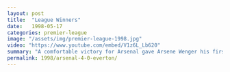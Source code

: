 ```yaml
---
layout: post
title:  "League Winners"
date:   1998-05-17
categories: premier-league
image: "/assets/img/premier-league-1998.jpg"
video: "https://www.youtube.com/embed/V1z6L_Lb620"
summary: "A comfortable victory for Arsenal gave Arsene Wenger his first trophy for Arsenal. An own goal frim Bilic and a double from Overmars set Arsenal on their way before the captain Tony Adams sealed the 4-0 victory"
permalink: 1998/arsenal-4-0-everton/
---
```

